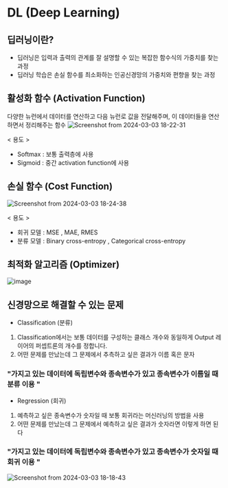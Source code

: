 # DL (Deep Learning)
## 딥러닝이란?
- 딥러닝은 입력과 출력의 관계를 잘 설명할 수 있는 복잡한 함수식의 가중치를 찾는 과정
- 딥러닝 학습은 손실 함수를 최소화하는 인공신경망의 가중치와 편향을 찾는 과정

## 활성화 함수 (Activation Function)
다양한 뉴런에서 데이터를 연산하고 다음 뉴런로 값을 전달해주며, 이 데이터들을 연산하면서 정리해주는 함수
![Screenshot from 2024-03-03 18-22-31](https://github.com/AUTO-KKYU/DL/assets/118419026/4145abdc-19f7-48e4-a3a0-5e1a22fa0b9d)

< 용도 >
- Softmax : 보통 출력층에 사용
- Sigmoid : 중간 activation function에 사용

## 손실 함수 (Cost Function)
![Screenshot from 2024-03-03 18-24-38](https://github.com/AUTO-KKYU/DL/assets/118419026/0b37d613-a3f6-4bb5-9330-c1623cebb4e9)

< 용도 >
- 회귀 모델 : MSE , MAE, RMES
- 분류 모델 : Binary cross-entropy , Categorical cross-entropy

## 최적화 알고리즘 (Optimizer)
![image](https://github.com/AUTO-KKYU/DL/assets/118419026/38b77ee4-0baa-4be4-9854-de1a11f26f06)



## 신경망으로 해결할 수 있는 문제
- Classification (분류)
1) Classification에서는 보통 데이터를 구성하는 클래스 개수와 동일하게 Output 레이어의 퍼셉트론의 개수를 정합니다.
2) 어떤 문제를 만났는데 그 문제에서 추측하고 싶은 결과가 이름 혹은 문자

### "가지고 있는 데이터에 독립변수와 종속변수가 있고 종속변수가 이름일 때 분류 이용 "

- Regression (회귀)
1) 예측하고 싶은 종속변수가 숫자일 때 보통 회귀라는 머신러닝의 방법을 사용
2) 어떤 문제를 만났는데 그 문제에서 예측하고 싶은 결과가 숫자라면 이렇게 하면 된다

### "가지고 있는 데이터에 독립변수와 종속변수가 있고 종속변수가 숫자일 때 회귀 이용 "

![Screenshot from 2024-03-03 18-18-43](https://github.com/AUTO-KKYU/DL/assets/118419026/2127706e-f71f-4aef-bfe0-10e898b18d7d)
